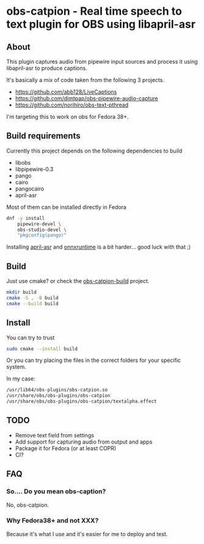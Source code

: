 # obs-catpion - Real time speech to text plugin for OBS using libapril-asr

## About

This plugin captures audio from pipewire input sources and process it using libapril-asr to produce captions.

It's basically a mix of code taken from the following 3 projects.

* https://github.com/abb128/LiveCaptions
* https://github.com/dimtpap/obs-pipewire-audio-capture
* https://github.com/norihiro/obs-text-pthread

I'm targeting this to work on obs for Fedora 38+.

## Build requirements

Currently this project depends on the following dependencies to build

* libobs
* libpipewire-0.3
* pango
* cairo
* pangocairo
* april-asr

Most of them can be installed directly in Fedora

```sh
dnf -y install
    pipewire-devel \
    obs-studio-devel \
    "pkgconfig(pango)"
```

Installing [april-asr](https://github.com/abb128/april-asr) and [onnxruntime](https://github.com/abb128/april-asr#downloading-onnxruntime) is a bit harder... good luck with that ;)

## Build

Just use cmake? or check the [obs-catpion-build](https://github.com/grillo-delmal/obs-catpion-build) project.

```sh
mkdir build
cmake -S . -B build
cmake --build build
```

## Install

You can try to trust

```sh
sudo cmake --install build
```

Or you can try placing the files in the correct folders for your specific system.

In my case:

```sh
/usr/lib64/obs-plugins/obs-catpion.so
/usr/share/obs/obs-plugins/obs-catpion
/usr/share/obs/obs-plugins/obs-catpion/textalpha.effect
```

## TODO

* Remove text field from settings
* Add support for capturing audio from output and apps
* Package it for Fedora (or at least COPR)
* CI?

## FAQ

### So.... Do you mean obs-caption?

No, obs-catpion.

### Why Fedora38+ and not XXX?

Because it's what I use and it's easier for me to deploy and test.
